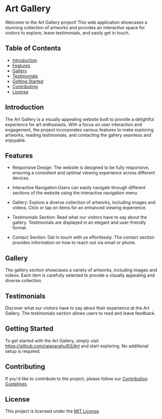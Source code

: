 # Art Gallery

Welcome to the Art Gallery project! This web application showcases a stunning collection of artworks and provides an interactive space for visitors to explore, leave testimonials, and easily get in touch.

## Table of Contents

- [Introduction](#introduction)
- [Features](#features)
- [Gallery](#gallery)
- [Testimonials](#testimonials)
- [Getting Started](#getting-started)
- [Contributing](#contributing)
- [License](#license)

## Introduction

The Art Gallery is a visually appealing website built to provide a delightful experience for art enthusiasts. With a focus on user interaction and engagement, the project incorporates various features to make exploring artworks, reading testimonials, and contacting the gallery seamless and enjoyable.

## Features

- Responsive Design: The website is designed to be fully responsive, ensuring a consistent and optimal viewing experience across different devices.

- Interactive Navigation:Users can easily navigate through different sections of the website using the interactive navigation menu.

- Gallery: Explore a diverse collection of artworks, including images and videos. Click or tap on items for an enhanced viewing experience.

- Testimonials Section: Read what our visitors have to say about the gallery. Testimonials are displayed in an elegant and user-friendly format.

- Contact Section: Get in touch with us effortlessly. The contact section provides information on how to reach out via email or phone.

## Gallery

The gallery section showcases a variety of artworks, including images and videos. Each item is carefully selected to provide a visually appealing and diverse collection.

## Testimonials

Discover what our visitors have to say about their experience at the Art Gallery. The testimonials section allows users to read and leave feedback.


## Getting Started

To get started with the Art Gallery, simply visit https://github.com/rajanarahul93/Art and start exploring. No additional setup is required.

## Contributing

If you'd like to contribute to the project, please follow our [Contribution Guidelines](CONTRIBUTING.md).

## License

This project is licensed under the [MIT License](LICENSE).